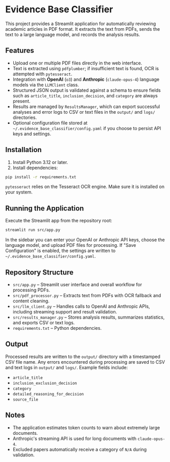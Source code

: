 # Evidence Base Classifier

This project provides a Streamlit application for automatically reviewing academic articles in PDF format. It extracts the text from PDFs, sends the text to a large language model, and records the analysis results.

## Features

- Upload one or multiple PDF files directly in the web interface.
- Text is extracted using `pdfplumber`; if insufficient text is found, OCR is attempted with `pytesseract`.
- Integration with **OpenAI** (`o3`) and **Anthropic** (`claude-opus-4`) language models via the `LLMClient` class.
- Structured JSON output is validated against a schema to ensure fields such as `article_title`, `inclusion_decision`, and `category` are always present.
- Results are managed by `ResultsManager`, which can export successful analyses and error logs to CSV or text files in the `output/` and `logs/` directories.
- Optional configuration file stored at `~/.evidence_base_classifier/config.yaml` if you choose to persist API keys and settings.

## Installation

1. Install Python 3.12 or later.
2. Install dependencies:

```bash
pip install -r requirements.txt
```

`pytesseract` relies on the Tesseract OCR engine. Make sure it is installed on your system.

## Running the Application

Execute the Streamlit app from the repository root:

```bash
streamlit run src/app.py
```

In the sidebar you can enter your OpenAI or Anthropic API keys, choose the language model, and upload PDF files for processing. If "Save Configuration" is enabled, the settings are written to `~/.evidence_base_classifier/config.yaml`.

## Repository Structure

- `src/app.py` – Streamlit user interface and overall workflow for processing PDFs.
- `src/pdf_processor.py` – Extracts text from PDFs with OCR fallback and content cleaning.
- `src/llm_client.py` – Handles calls to OpenAI and Anthropic APIs, including streaming support and result validation.
- `src/results_manager.py` – Stores analysis results, summarizes statistics, and exports CSV or text logs.
- `requirements.txt` – Python dependencies.

## Output

Processed results are written to the `output/` directory with a timestamped CSV file name. Any errors encountered during processing are saved to CSV and text logs in `output/` and `logs/`. Example fields include:

- `article_title`
- `inclusion_exclusion_decision`
- `category`
- `detailed_reasoning_for_decision`
- `source_file`

## Notes

- The application estimates token counts to warn about extremely large documents.
- Anthropic's streaming API is used for long documents with `claude-opus-4`.
- Excluded papers automatically receive a category of `N/A` during validation.

